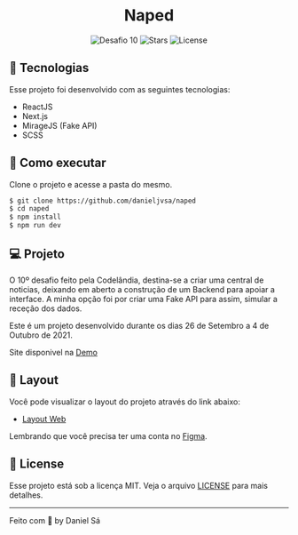 <h1 align="center">
  Naped
</h1>

<p align="center">
  <img src="https://img.shields.io/static/v1?label=Desafio&message=10&color=8257E5&labelColor=000000" alt="Desafio 10" />
  
  <img src="https://img.shields.io/github/stars/danieljvsa/naped?label=stars&message=MIT&color=8257E5&labelColor=000000" alt="Stars">

  <img  src="https://img.shields.io/static/v1?label=license&message=MIT&color=8257E5&labelColor=000000" alt="License">   
</p>

## 🧪 Tecnologias

Esse projeto foi desenvolvido com as seguintes tecnologias:

- ReactJS
- Next.js
- MirageJS (Fake API)
- SCSS

## 🚀 Como executar

Clone o projeto e acesse a pasta do mesmo.

```bash
$ git clone https://github.com/danieljvsa/naped
$ cd naped
$ npm install
$ npm run dev
```

## 💻 Projeto

O 10º desafio feito pela Codelândia, destina-se a criar uma central de noticias, deixando em aberto a construção de um Backend para apoiar a interface. 
A minha opção foi por criar uma Fake API para assim, simular a receção dos dados.

Este é um projeto desenvolvido durante os dias 26 de Setembro a 4 de Outubro de 2021.

Site disponivel na [Demo](https://naped-rbzg89myq-darko875.vercel.app/)

## 🔖 Layout

Você pode visualizar o layout do projeto através do link abaixo:

- [Layout Web](https://www.figma.com/file/Yb9IBH56g7T1hdIyZ3BMNO/Desafios---Codel%C3%A2ndia?node-id=15409%3A2) 

Lembrando que você precisa ter uma conta no [Figma](http://figma.com/).

## 📝 License

Esse projeto está sob a licença MIT. Veja o arquivo [LICENSE](LICENSE.md) para mais detalhes.

---

Feito com 💜 by Daniel Sá 
